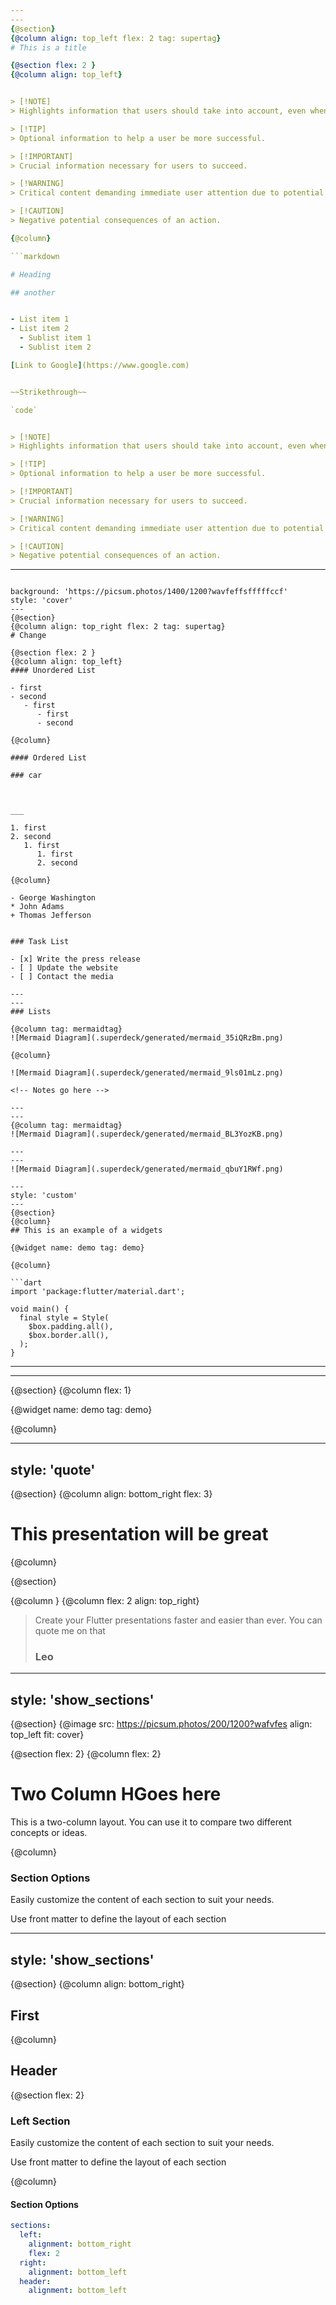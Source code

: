 ```yaml
---
---
{@section}
{@column align: top_left flex: 2 tag: supertag}
# This is a title

{@section flex: 2 }
{@column align: top_left}


> [!NOTE]  
> Highlights information that users should take into account, even when skimming.

> [!TIP]
> Optional information to help a user be more successful.

> [!IMPORTANT]  
> Crucial information necessary for users to succeed.

> [!WARNING]  
> Critical content demanding immediate user attention due to potential risks.

> [!CAUTION]
> Negative potential consequences of an action.

{@column}

```markdown

# Heading

## another


- List item 1
- List item 2
  - Sublist item 1
  - Sublist item 2

[Link to Google](https://www.google.com)


~~Strikethrough~~

`code`


> [!NOTE]  
> Highlights information that users should take into account, even when skimming.

> [!TIP]
> Optional information to help a user be more successful.

> [!IMPORTANT]  
> Crucial information necessary for users to succeed.

> [!WARNING]  
> Critical content demanding immediate user attention due to potential risks.

> [!CAUTION]
> Negative potential consequences of an action.

```

---
```

background: 'https://picsum.photos/1400/1200?wavfeffsfffffccf'
style: 'cover'
---
{@section}
{@column align: top_right flex: 2 tag: supertag}
# Change

{@section flex: 2 }
{@column align: top_left}
#### Unordered List

- first
- second
   - first
      - first
      - second

{@column}

#### Ordered List

### car



___

1. first
2. second
   1. first
      1. first
      2. second

{@column}

- George Washington
* John Adams
+ Thomas Jefferson


### Task List

- [x] Write the press release
- [ ] Update the website
- [ ] Contact the media

---
---
### Lists

{@column tag: mermaidtag} 
![Mermaid Diagram](.superdeck/generated/mermaid_35iQRzBm.png)

{@column}

![Mermaid Diagram](.superdeck/generated/mermaid_9ls01mLz.png)

<!-- Notes go here -->

---
---
{@column tag: mermaidtag} 
![Mermaid Diagram](.superdeck/generated/mermaid_BL3YozKB.png)

---
---
![Mermaid Diagram](.superdeck/generated/mermaid_qbuY1RWf.png)

---
style: 'custom'
---
{@section}
{@column}
## This is an example of a widgets

{@widget name: demo tag: demo}

{@column}

```dart
import 'package:flutter/material.dart';

void main() {
  final style = Style(
    $box.padding.all(),
    $box.border.all(),
  );
}

```

---
---
{@section}
{@column flex: 1}

{@widget name: demo tag: demo}

{@column}

---
style: 'quote'
---
{@section}
{@column align: bottom_right flex: 3}
# This presentation will be great

{@column}

{@section}


{@column }
{@column flex: 2 align: top_right}
> Create your Flutter presentations faster and easier than ever.
> You can quote me on that
> ### Leo

---
style: 'show_sections'
---
{@section}
{@image src: https://picsum.photos/200/1200?wafvfes align: top_left fit: cover}

{@section flex: 2}
{@column flex: 2}
# Two Column HGoes here

This is a two-column layout. You can use it to compare two different concepts or ideas.


{@column}

### Section Options

Easily customize the content of each section to suit your needs.

Use front matter to define the layout of each section

---
style: 'show_sections'
---
{@section}
{@column align: bottom_right}

## First

{@column}  


## Header

{@section flex: 2}

### Left Section
Easily customize the content of each section to suit your needs.

Use front matter to define the layout of each section

{@column}

#### Section Options

```yaml
sections:
  left:
    alignment: bottom_right
    flex: 2
  right:
    alignment: bottom_left
  header:
    alignment: bottom_left
```

